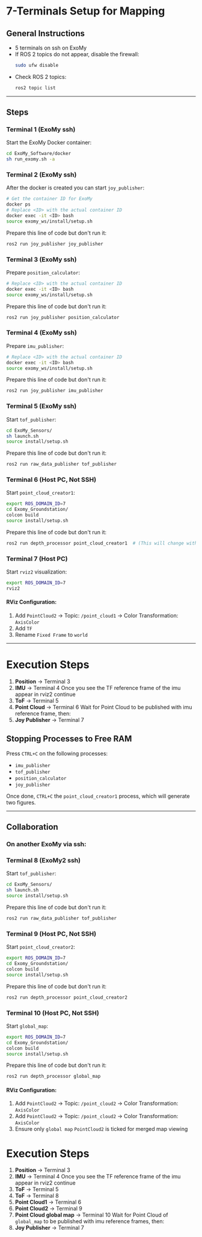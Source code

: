 # 7-Terminals Setup for Mapping

## General Instructions
- 5 terminals on ssh on ExoMy
- If ROS 2 topics do not appear, disable the firewall:
  ```sh
  sudo ufw disable
  ```
- Check ROS 2 topics:
  ```sh
  ros2 topic list
  ```

---

## Steps

### Terminal 1 (ExoMy ssh)
Start the ExoMy Docker container:
```sh
cd ExoMy_Software/docker
sh run_exomy.sh -a
```

### Terminal 2 (ExoMy ssh)
After the docker is created you can start `joy_publisher`:
```sh
# Get the container ID for ExoMy
docker ps
# Replace <ID> with the actual container ID
docker exec -it <ID> bash
source exomy_ws/install/setup.sh
```
Prepare this line of code but don't run it:
```sh
ros2 run joy_publisher joy_publisher
```

### Terminal 3 (ExoMy ssh)
Prepare `position_calculator`:
```sh
# Replace <ID> with the actual container ID
docker exec -it <ID> bash
source exomy_ws/install/setup.sh
```
Prepare this line of code but don't run it:
```sh
ros2 run joy_publisher position_calculator
```

### Terminal 4 (ExoMy ssh)
Prepare `imu_publisher`:
```sh
# Replace <ID> with the actual container ID
docker exec -it <ID> bash
source exomy_ws/install/setup.sh
```
Prepare this line of code but don't run it:
```sh
ros2 run joy_publisher imu_publisher
```

### Terminal 5 (ExoMy ssh)
Start `tof_publisher`:
```sh
cd ExoMy_Sensors/
sh launch.sh
source install/setup.sh
```
Prepare this line of code but don't run it:
```sh
ros2 run raw_data_publisher tof_publisher
```


### Terminal 6 (Host PC, Not SSH)
Start `point_cloud_creator1`:
```sh
export ROS_DOMAIN_ID=7
cd Exomy_Groundstation/
colcon build
source install/setup.sh
```
Prepare this line of code but don't run it:
```sh
ros2 run depth_processor point_cloud_creator1  # (This will change with collaboration)
```

### Terminal 7 (Host PC)
Start `rviz2` visualization:
```sh
export ROS_DOMAIN_ID=7
rviz2
```
#### RViz Configuration:
1. Add `PointCloud2` -> Topic: `/point_cloud1` -> Color Transformation: `AxisColor`
2. Add `TF`
3. Rename `Fixed Frame` to `world`

---

# Execution Steps
1. **Position** -> Terminal 3
2. **IMU** -> Terminal 4
Once you see the TF reference frame of the imu appear in rviz2 continue
3. **ToF** -> Terminal 5
4. **Point Cloud** -> Terminal 6
Wait for Point Cloud to be published with imu reference frame, then:
5. **Joy Publisher** -> Terminal 7

## Stopping Processes to Free RAM
Press `CTRL+C` on the following processes:
- `imu_publisher`
- `tof_publisher`
- `position_calculator`
- `joy_publisher`

Once done, `CTRL+C` the `point_cloud_creator1` process, which will generate two figures.

---
## Collaboration

### On another ExoMy via ssh:
### Terminal 8 (ExoMy2 ssh)
Start `tof_publisher`:
```sh
cd ExoMy_Sensors/
sh launch.sh
source install/setup.sh
```
Prepare this line of code but don't run it:
```sh
ros2 run raw_data_publisher tof_publisher
```


### Terminal 9 (Host PC, Not SSH)
Start `point_cloud_creator2`:
```sh
export ROS_DOMAIN_ID=7
cd Exomy_Groundstation/
colcon build
source install/setup.sh
```
Prepare this line of code but don't run it:
```sh
ros2 run depth_processor point_cloud_creator2
```

### Terminal 10 (Host PC, Not SSH)
Start `global_map`:
```sh
export ROS_DOMAIN_ID=7
cd Exomy_Groundstation/
colcon build
source install/setup.sh
```
Prepare this line of code but don't run it:
```sh
ros2 run depth_processor global_map
```
#### RViz Configuration:
1. Add `PointCloud2` -> Topic: `/point_cloud2` -> Color Transformation: `AxisColor`
2. Add `PointCloud2` -> Topic: `/point_cloud2` -> Color Transformation: `AxisColor`
3. Ensure only `global map` `PointCloud2` is ticked for merged map viewing

# Execution Steps
1. **Position** -> Terminal 3
2. **IMU** -> Terminal 4
Once you see the TF reference frame of the imu appear in rviz2 continue
3. **ToF** -> Terminal 5
4. **ToF** -> Terminal 8
5. **Point Cloud1** -> Terminal 6
6. **Point Cloud2** -> Terminal 9
7. **Point Cloud global map** -> Terminal 10
Wait for Point Cloud of ``global_map`` to be published with imu reference frames, then:
8. **Joy Publisher** -> Terminal 7
